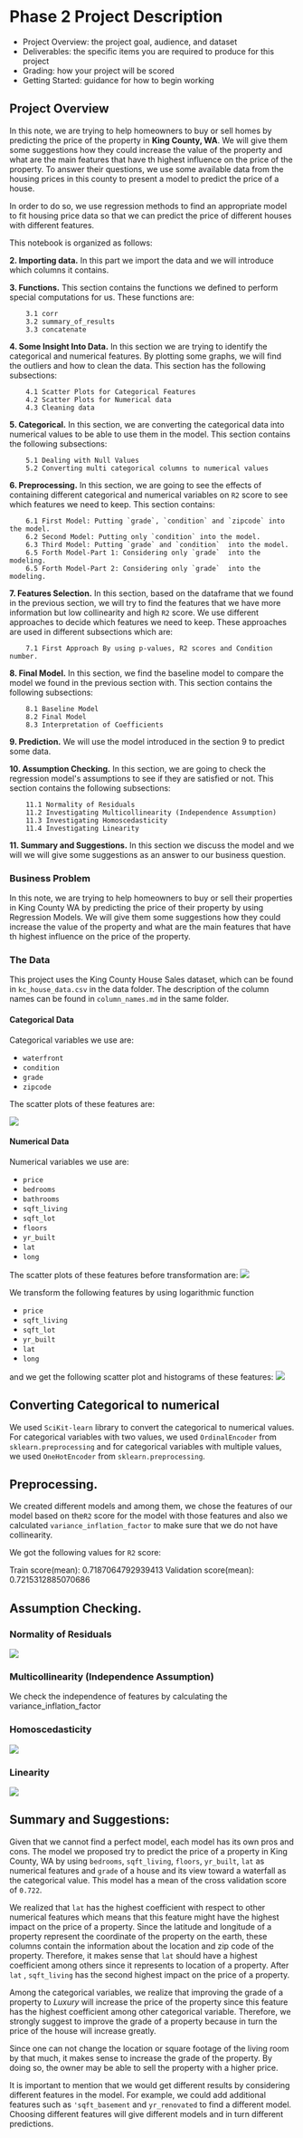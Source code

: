 # Phase 2 Project Description


* Project Overview: the project goal, audience, and dataset
* Deliverables: the specific items you are required to produce for this project
* Grading: how your project will be scored
* Getting Started: guidance for how to begin working

## Project Overview

In this note, we are trying to help homeowners to buy or sell homes by predicting the price of the property in **King County, WA**. We will give them some suggestions how they could increase the value of the property and what are the main features that have th highest influence on the price of the property. To answer their questions, we use some available data from the housing prices in this county to present a model to predict the price of a house. 

In order to do so, we use regression methods to find an appropriate model to fit housing price data so that we can predict the price of different houses with different features. 


This notebook is organized as follows:

**2. Importing data.** In this part we import the data and we will introduce which columns it contains. 


**3. Functions.** This section contains the functions we defined to perform special computations for us. These functions are:

        3.1 corr
        3.2 summary_of_results
        3.3 concatenate

**4. Some Insight Into Data.** In this section we are trying to identify the categorical and numerical features. By plotting some graphs, we will find the outliers and how to clean the data. This section has the following subsections:

        4.1 Scatter Plots for Categorical Features
        4.2 Scatter Plots for Numerical data
        4.3 Cleaning data
        

**5. Categorical.** In this section, we are converting the categorical data into numerical values to be able to use them in the model. This section contains the following subsections:

        5.1 Dealing with Null Values
        5.2 Converting multi categorical columns to numerical values
        
**6. Preprocessing.** In this section, we are going to see the effects of containing different categorical and numerical variables on `R2` score to see which features we need to keep. This section contains:

        6.1 First Model: Putting `grade`, `condition` and `zipcode` into the model.
        6.2 Second Model: Putting only `condition` into the model.
        6.3 Third Model: Putting `grade` and `condition`  into the model.
        6.5 Forth Model-Part 1: Considering only `grade`  into the modeling.
        6.5 Forth Model-Part 2: Considering only `grade`  into the modeling.
        
**7. Features Selection.** In this section, based on the dataframe that we found in the previous section, we will try to find the features that we have more information but low collinearity and high `R2` score. We use different approaches to decide which features we need to keep. These approaches are used in different subsections which are: 

        7.1 First Approach By using p-values, R2 scores and Condition number.
        
**8. Final Model.** In this section, we find the baseline model to compare the model we found in the previous section with. This section contains the following subsections:

        8.1 Baseline Model
        8.2 Final Model
        8.3 Interpretation of Coefficients


**9. Prediction.** We will use the model introduced in the section 9 to predict some data. 


**10. Assumption Checking.** In this section, we are going to check the regression model's assumptions to see if they are satisfied or not. This section contains the following subsections:

        11.1 Normality of Residuals
        11.2 Investigating Multicollinearity (Independence Assumption)
        11.3 Investigating Homoscedasticity
        11.4 Investigating Linearity
        


**11. Summary and Suggestions.** In this section we discuss the model and we will we will give some suggestions as an answer to our business question.




### Business Problem

In this note, we are trying to help homeowners to buy or sell their properties in King County WA by predicting the price of their property by using Regression Models. We will give them some suggestions how they could increase the value of the property and what are the main features that have th highest influence on the price of the property. 


### The Data

This project uses the King County House Sales dataset, which can be found in  `kc_house_data.csv` in the data folder. The description of the column names can be found in `column_names.md` in the same folder.



#### Categorical Data

Categorical variables we use are:

* `waterfront`
* `condition`
* `grade`
* `zipcode`


The scatter plots of these features are:

![](./categorical_scatter.png)

#### Numerical Data

Numerical variables we use are:

* `price`
* `bedrooms`
* `bathrooms`
* `sqft_living`
* `sqft_lot`
* `floors`
* `yr_built`
* `lat`
* `long`
    
The scatter plots of these features before transformation are:
![](./scatter_numerical_before.png)   


We transform the following features by using logarithmic function
* `price`
* `sqft_living`
* `sqft_lot`
* `yr_built`
* `lat`
* `long`

and we get the following scatter plot and histograms of these features:
![](./hist_scatter_numerical_after.png)


## Converting Categorical to numerical

We used `SciKit-learn` library to convert the categorical to numerical values.
For categorical variables with two values, we used `OrdinalEncoder` from `sklearn.preprocessing`
and for categorical variables with multiple values, we used `OneHotEncoder` 
from `sklearn.preprocessing`.

## Preprocessing.

We created different models and among them, we chose the features of 
our model based on the`R2` score for the model with those features and also we calculated 
`variance_inflation_factor` to make sure that we do not have collinearity.

We got the following values for `R2` score:

Train score(mean):       0.7187064792939413
Validation score(mean):  0.7215312885070686



## Assumption Checking.

### Normality of Residuals
![](./normality_residuals.png)

### Multicollinearity (Independence Assumption)
We check the independence of features by calculating the variance_inflation_factor

### Homoscedasticity
![](./homo.png)

### Linearity
![](./linearity.png)

## Summary and Suggestions:

Given that we cannot find a perfect model, each model has its own pros and cons. The model we proposed try to predict the price of a property in King County, WA by using `bedrooms`, `sqft_living`, `floors`, `yr_built`, `lat` as numerical features and `grade` of a house and its view toward a waterfall as the categorical value. This model has a mean of the cross validation score of `0.722`. 

We realized that `lat` has the highest coefficient with respect to other numerical features which means that this feature might have the highest impact on the price of a property. Since the latitude and longitude of a property represent the coordinate of the property on the earth, these columns contain the information about the location and zip code of the property. Therefore, it makes sense that `lat` should have a highest coefficient among others since it represents to location of a property. After `lat` , `sqft_living` has the second highest impact on the price of a property.

Among the categorical variables, we realize that improving the grade of a property to *Luxury* will increase the price of the property since this feature has the highest coefficient among other categorical variable. Therefore, we strongly suggest to improve the grade of a property because in turn the price of the house will increase greatly. 

Since one can not change the location or square footage of the living room by that much, it makes sense to increase the grade of the property. By doing so, the owner may be able to sell the property with a higher price. 

It is important to mention that we would get different results by considering different features in the model. For example, we could add additional features such as `'sqft_basement` and `yr_renovated` to find a different model. Choosing different features will give different models and in turn different predictions. 
